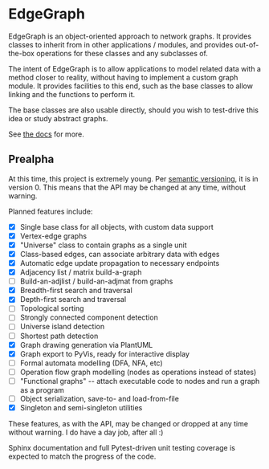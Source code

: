 # EdgeGraph

EdgeGraph is an object-oriented approach to network graphs.  It provides
classes to inherit from in other applications / modules, and provides
out-of-the-box operations for these classes and any subclasses of.

The intent of EdgeGraph is to allow applications to model related data with a
method closer to reality, without having to implement a custom graph module.
It provides facilities to this end, such as the base classes to allow linking
and the functions to perform it.

The base classes are also usable directly, should you wish to test-drive this
idea or study abstract graphs.

See [the docs][1] for more.

## Prealpha

At this time, this project is extremely young.  Per [semantic versioning][0],
it is in version 0.  This means that the API may be changed at any time,
without warning.

Planned features include:

* [x] Single base class for all objects, with custom data support
* [x] Vertex-edge graphs
* [x] "Universe" class to contain graphs as a single unit
* [x] Class-based edges, can associate arbitrary data with edges
* [x] Automatic edge update propagation to necessary endpoints
* [x] Adjacency list / matrix build-a-graph
* [ ] Build-an-adjlist / build-an-adjmat from graphs
* [x] Breadth-first search and traversal
* [x] Depth-first search and traversal
* [ ] Topological sorting
* [ ] Strongly connected component detection
* [ ] Universe island detection
* [ ] Shortest path detection
* [x] Graph drawing generation via PlantUML
* [x] Graph export to PyVis, ready for interactive display
* [ ] Formal automata modelling (DFA, NFA, etc)
* [ ] Operation flow graph modelling (nodes as operations instead of states)
* [ ] "Functional graphs" -- attach executable code to nodes and run a graph as
      a program
* [ ] Object serialization, save-to- and load-from-file
* [x] Singleton and semi-singleton utilities

These features, as with the API, may be changed or dropped at any time without
warning.  I do have a day job, after all :)

Sphinx documentation and full Pytest-driven unit testing coverage is expected
to match the progress of the code.

[0]: https://semver.org
[1]: https://edgegraph.readthedocs.io/en/latest/index.html

